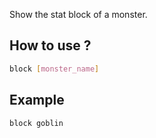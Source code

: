 Show the stat block of a monster.

## How to use ?
```bash
block [monster_name]
```

## Example
```bash
block goblin
```
